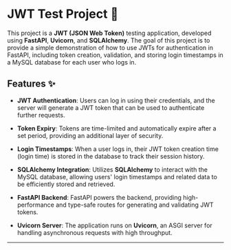# **JWT Test Project** 🔑

This project is a **JWT (JSON Web Token)** testing application, developed using **FastAPI**, **Uvicorn**, and **SQLAlchemy**. The goal of this project is to provide a simple demonstration of how to use JWTs for authentication in FastAPI, including token creation, validation, and storing login timestamps in a MySQL database for each user who logs in.

## **Features** ✨

- **JWT Authentication**: Users can log in using their credentials, and the server will generate a JWT token that can be used to authenticate further requests.

- **Token Expiry**: Tokens are time-limited and automatically expire after a set period, providing an additional layer of security.

- **Login Timestamps**: When a user logs in, their JWT token creation time (login time) is stored in the database to track their session history.

- **SQLAlchemy Integration**: Utilizes **SQLAlchemy** to interact with the MySQL database, allowing users' login timestamps and related data to be efficiently stored and retrieved.

- **FastAPI Backend**: FastAPI powers the backend, providing high-performance and type-safe routes for generating and validating JWT tokens.

- **Uvicorn Server**: The application runs on **Uvicorn**, an ASGI server for handling asynchronous requests with high throughput.

---
